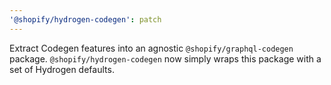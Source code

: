 ```yaml
---
'@shopify/hydrogen-codegen': patch
---
```


Extract Codegen features into an agnostic `@shopify/graphql-codegen` package. `@shopify/hydrogen-codegen` now simply wraps this package with a set of Hydrogen defaults.
